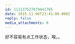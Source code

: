 ```yaml
---
id: 111137527879441765
date: 2015-11-06T23:41:00.000Z
reply: false
media_attachments: 0
---
```


好不容易有点工作状态，唉。。 ​​​​

